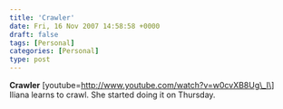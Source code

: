 ```yaml
---
title: 'Crawler'
date: Fri, 16 Nov 2007 14:58:58 +0000
draft: false
tags: [Personal]
categories: [Personal]
type: post
---
```


**Crawler** \[youtube=http://www.youtube.com/watch?v=w0cvXB8Ug\_I\] Iliana learns to crawl. She started doing it on Thursday.